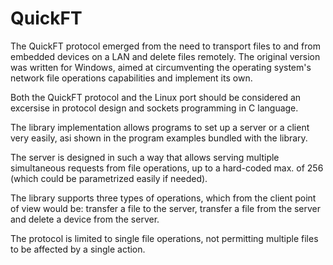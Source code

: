 # QuickFT

The QuickFT protocol emerged from the need to transport files to and from embedded devices on
a LAN and delete files remotely. The original version was written for Windows, aimed at
circumventing the operating system's network file operations capabilities and implement its own.

Both the QuickFT protocol and the Linux port should be considered an excersise in protocol design
and sockets programming in C language.

The library implementation allows programs to set up a server or a client very easily, asi shown in
the program examples bundled with the library.

The server is designed in such a way that allows serving multiple simultaneous requests from file
operations, up to a hard-coded max. of 256 (which could be parametrized easily if needed).

The library supports three types of operations, which from the client point of view would be:
transfer a file to the server, transfer a file from the server and delete a device from the server.

The protocol is limited to single file operations, not permitting multiple files to be affected by a
single action.
